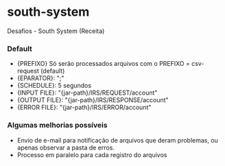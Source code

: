 # south-system
Desafios - South System (Receita)

### Default
- {PREFIXO} Só serão processados arquivos com o PREFIXO = csv-request (default)
- {EPARATOR}: ";"
- {SCHEDULE}: 5 segundos
- {INPUT FILE}: "{jar-path}/IRS/REQUEST/account"
- {OUTPUT FILE}: "{jar-path}/IRS/RESPONSE/account"
- {ERROR FILE}: "{jar-path}/IRS/ERROR/account"

### Algumas melhorias possíveis
- Envio de e-mail para notificação de arquivos que deram problemas, ou apenas observar a pasta de erros.
- Processo em paralelo para cada registro do arquivos
